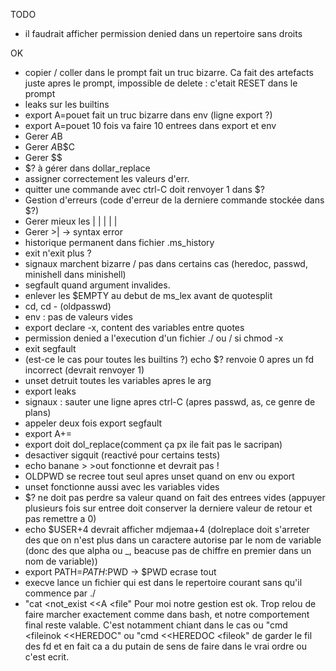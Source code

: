 TODO

* il faudrait afficher permission denied dans un repertoire sans droits

OK
* copier / coller dans le prompt fait un truc bizarre. Ca fait des artefacts juste apres le prompt, impossible de delete : c'etait RESET dans le prompt
* leaks sur les builtins
* export A=pouet fait un truc bizarre dans env (ligne export ?)
* export A=pouet 10 fois va faire 10 entrees dans export et env
* Gerer $A$B
* Gerer $A$B$C
* Gerer $$
* $? à gérer dans dollar_replace
* assigner correctement les valeurs d'err.
* quitter une commande avec ctrl-C doit renvoyer 1 dans $?
* Gestion d'erreurs (code d'erreur de la derniere commande stockée dans $?)
* Gerer mieux les | | | | |
* Gerer >| -> syntax error
* historique permanent dans fichier .ms_history
* exit n'exit plus ?
* signaux marchent bizarre / pas dans certains cas (heredoc, passwd, minishell dans minishell)
* segfault quand argument invalides.
* enlever les $EMPTY au debut de ms_lex avant de quotesplit
* cd, cd - (oldpasswd)
* env : pas de valeurs vides
* export declare -x, content des variables entre quotes
* permission denied a l'execution d'un fichier ./ ou / si chmod -x
* exit segfault
* (est-ce le cas pour toutes les builtins ?) echo $? renvoie 0 apres un fd incorrect (devrait renvoyer 1)
* unset detruit toutes les variables apres le arg
* export leaks
* signaux : sauter une ligne apres ctrl-C (apres passwd, as, ce genre de plans)
* appeler deux fois export segfault
* export A+=
* export doit dol_replace(comment ça px ile fait pas le sacripan)
* desactiver sigquit (reactivé pour certains tests)
* echo banane >   >out fonctionne et devrait pas !
* OLDPWD se recree tout seul apres unset quand on env ou export
* unset fonctionne aussi avec les variables vides
* $? ne doit pas perdre sa valeur quand on fait des entrees vides (appuyer plusieurs fois sur entree doit conserver la derniere valeur de retour et pas remettre a 0)
* echo $USER+4 devrait afficher mdjemaa+4 (dolreplace doit s'arreter des que on n'est plus dans un caractere autorise par le nom de variable (donc des que alpha ou  _, beacuse pas de chiffre en premier dans un nom de variable))
* export PATH=$PATH:$PWD -> $PWD ecrase tout
* execve lance un fichier qui est dans le repertoire courant sans qu'il commence par ./
* "cat <not_exist <<A <file" Pour moi notre gestion est ok. Trop relou de faire marcher exactement comme dans bash, et notre comportement final reste valable. C'est notamment chiant dans le cas ou "cmd <fileinok <<HEREDOC" ou "cmd <<HEREDOC <fileok" de garder le fil des fd et en fait ca a du putain de sens de faire dans le vrai ordre ou c'est ecrit.
